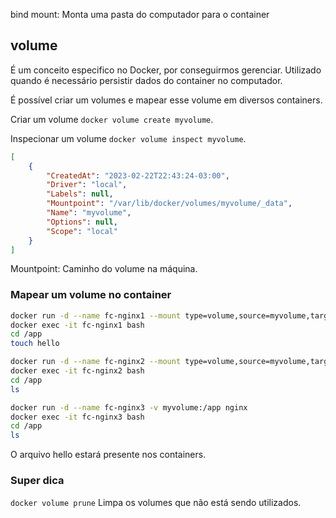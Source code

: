bind mount: Monta uma pasta do computador para o container

## volume
É um conceito especifico no Docker, por conseguirmos gerenciar.
Utilizado quando é necessário persistir dados do container no computador.

É possível criar um volumes e mapear esse volume em diversos containers.

Criar um volume `docker volume create myvolume`.

Inspecionar um volume `docker volume inspect myvolume`.
```json
[
    {
        "CreatedAt": "2023-02-22T22:43:24-03:00",
        "Driver": "local",
        "Labels": null,
        "Mountpoint": "/var/lib/docker/volumes/myvolume/_data",
        "Name": "myvolume",
        "Options": null,
        "Scope": "local"
    }
]
```
Mountpoint: Caminho do volume na máquina.

### Mapear um volume no container
```bash
docker run -d --name fc-nginx1 --mount type=volume,source=myvolume,target=/app nginx
docker exec -it fc-nginx1 bash
cd /app
touch hello

docker run -d --name fc-nginx2 --mount type=volume,source=myvolume,target=/app nginx
docker exec -it fc-nginx2 bash
cd /app
ls

docker run -d --name fc-nginx3 -v myvolume:/app nginx
docker exec -it fc-nginx3 bash
cd /app
ls
```
O arquivo hello estará presente nos containers.

### Super dica
`docker volume prune`
Limpa os volumes que não está sendo utilizados.
